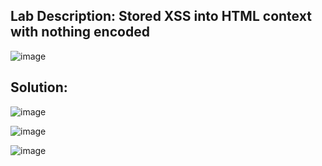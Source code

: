 ## Lab Description: Stored XSS into HTML context with nothing encoded

![image](https://github.com/jayshah17/PortSwiggerLabs/assets/76842630/0ec346a3-db6d-4ea3-8416-204a9245a0dd)


## Solution: 

![image](https://github.com/jayshah17/PortSwiggerLabs/assets/76842630/fad022e2-8c41-422a-8cea-7524c0808525)

![image](https://github.com/jayshah17/PortSwiggerLabs/assets/76842630/dcd5fbfa-8cbb-483a-b0f5-f44a6015b00a)


![image](https://github.com/jayshah17/PortSwiggerLabs/assets/76842630/6fb8449a-57c0-4524-a9ff-5f4ed749a907)

